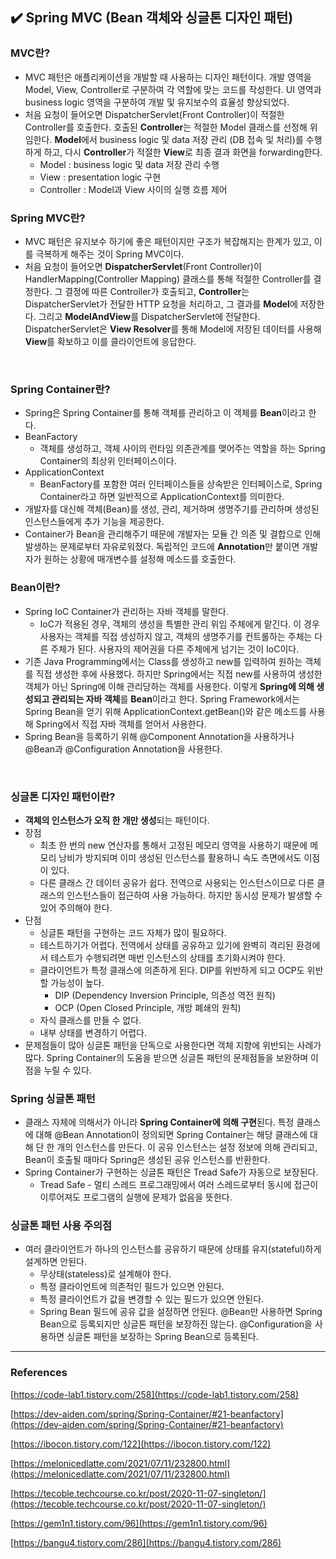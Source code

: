 ## :heavy_check_mark: Spring MVC (Bean 객체와 싱글톤 디자인 패턴)

### MVC란?

* MVC 패턴은 애플리케이션을 개발할 때 사용하는 디자인 패턴이다. 개발 영역을 Model, View, Controller로 구분하여 각 역할에 맞는 코드를 작성한다. UI 영역과 business logic 영역을 구분하여 개발 및 유지보수의 효율성 향상되었다.
* 처음 요청이 들어오면 DispatcherServlet(Front Controller)이 적절한 Controller를 호출한다. 호출된 **Controller**는 적절한 Model 클래스를 선정해 위임한다. **Model**에서 business logic 및 data 저장 관리 (DB 접속 및 처리)를 수행하게 하고, 다시 **Controller**가 적절한 **View**로 최종 결과 화면을 forwarding한다.
    - Model : business logic 및 data 저장 관리 수행
    - View : presentation logic 구현
    - Controller : Model과 View 사이의 실행 흐름 제어

### Spring MVC란?

* MVC 패턴은 유지보수 하기에 좋은 패턴이지만 구조가 복잡해지는 한계가 있고, 이를 극복하게 해주는 것이 Spring MVC이다.
* 처음 요청이 들어오면 **DispatcherServlet**(Front Controller)이 HandlerMapping(Controller Mapping) 클래스를 통해 적절한 Controller를 결정한다. 그 결정에 따른 Controller가 호출되고, **Controller**는 DispatcherServlet가 전달한 HTTP 요청을 처리하고, 그 결과를 **Model**에 저장한다. 그리고 **ModelAndView**를 DispatcherServlet에 전달한다. DispatcherServlet은 **View Resolver**를 통해 Model에 저장된 데이터를 사용해 **View**를 확보하고 이를 클라이언트에 응답한다.

<br/>

### Spring Container란?

* Spring은 Spring Container를 통해 객체를 관리하고 이 객체를 **Bean**이라고 한다.
* BeanFactory
    - 객체를 생성하고, 객체 사이의 런타임 의존관계를 맺어주는 역할을 하는 Spring Container의 최상위 인터페이스이다.
* ApplicationContext
    - BeanFactory를 포함한 여러 인터페이스들을 상속받은 인터페이스로, Spring Container라고 하면 일반적으로 ApplicationContext를 의미한다.
* 개발자를 대신해 객체(Bean)를 생성, 관리, 제거하며 생명주기를 관리하며 생성된 인스턴스들에게 추가 기능을 제공한다.
* Container가 Bean을 관리해주기 때문에 개발자는 모듈 간 의존 및 결합으로 인해 발생하는 문제로부터 자유로워졌다. 독립적인 코드에 **Annotation**만 붙이면 개발자가 원하는 상황에 매개변수를 설정해 메소드를 호출한다.

### Bean이란?

* Spring IoC Container가 관리하는 자바 객체를 말한다.
    - IoC가 적용된 경우, 객체의 생성을 특별한 관리 위임 주체에게 맡긴다. 이 경우 사용자는 객체를 직접 생성하지 않고, 객체의 생명주기를 컨트롤하는 주체는 다른 주체가 된다. 사용자의 제어권을 다른 주체에게 넘기는 것이 IoC이다.
* 기존 Java Programming에서는 Class를 생성하고 new를 입력하여 원하는 객체를 직접 생성한 후에 사용했다. 하지만 Spring에서는 직접 new를 사용하여 생성한 객체가 아닌 Spring에 이해 관리당하는 객체를 사용한다. 이렇게 **Spring에 의해 생성되고 관리되는 자바 객체**를 **Bean**이라고 한다. Spring Framework에서는 Spring Bean을 얻기 위해 ApplicationContext.getBean()와 같은 메소드를 사용해 Spring에서 직접 자바 객체를 얻어서 사용한다.
* Spring Bean을 등록하기 위해 @Component Annotation을 사용하거나 @Bean과 @Configuration Annotation을 사용한다.

<br/>

### 싱글톤 디자인 패턴이란?

* **객체의 인스턴스가 오직 한 개만 생성**되는 패턴이다.
* 장점
    - 최초 한 번의 new 연산자를 통해서 고정된 메모리 영역을 사용하기 때문에 메모리 낭비가 방지되며 이미 생성된 인스턴스를 활용하니 속도 측면에서도 이점이 있다.
    - 다른 클래스 간 데이터 공유가 쉽다. 전역으로 사용되는 인스턴스이므로 다른 클래스의 인스턴스들이 접근하여 사용 가능하다. 하지만 동시성 문제가 발생할 수 있어 주의해야 한다.
* 단점
    - 싱글톤 패턴을 구현하는 코드 자체가 많이 필요하다.
    - 테스트하기가 어렵다. 전역에서 상태를 공유하고 있기에 완벽히 격리된 환경에서 테스트가 수행되려면 매번 인스턴스의 상태를 초기화시켜야 한다.
    - 클라이언트가 특정 클래스에 의존하게 된다. DIP를 위반하게 되고 OCP도 위반할 가능성이 높다.
        - DIP (Dependency Inversion Principle, 의존성 역전 원칙)
        - OCP (Open Closed Principle, 개방 폐쇄의 원칙)
    - 자식 클래스를 만들 수 없다.
    - 내부 상태를 변경하기 어렵다.
* 문제점들이 많아 싱글톤 패턴을 단독으로 사용한다면 객체 지향에 위반되는 사례가 많다. Spring Container의 도움을 받으면 싱글톤 패턴의 문제점들을 보완하며 이점을 누릴 수 있다.

### Spring 싱글톤 패턴

* 클래스 자체에 의해서가 아니라 **Spring Container에 의해 구현**된다. 특정 클래스에 대해 @Bean Annotation이 정의되면 Spring Container는 해당 클래스에 대해 단 한 개의 인스턴스를 만든다. 이 공유 인스턴스는 설정 정보에 의해 관리되고, Bean이 호출될 때마다 Spring은 생성된 공유 인스턴스를 반환한다.
* Spring Container가 구현하는 싱글톤 패턴은 Tread Safe가 자동으로 보장된다.
    - Tread Safe - 멀티 스레드 프로그래밍에서 여러 스레드로부터 동시에 접근이 이루어져도 프로그램의 실행에 문제가 없음을 뜻한다.

### 싱글톤 패턴 사용 주의점

* 여러 클라이언트가 하나의 인스턴스를 공유하기 때문에 상태를 유지(stateful)하게 설계하면 안된다.
    - 무상태(stateless)로 설계해야 한다.
    - 특정 클라이언트에 의존적인 필드가 있으면 안된다.
    - 특정 클라이언트가 값을 변경할 수 있는 필드가 있으면 안된다.
    - Spring Bean 필드에 공유 값을 설정하면 안된다. @Bean만 사용하면 Spring Bean으로 등록되지만 싱글톤 패턴을 보장하진 않는다. @Configuration을 사용하면 싱글톤 패턴을 보장하는 Spring Bean으로 등록된다.

<hr/>

### References
[https://code-lab1.tistory.com/258](https://code-lab1.tistory.com/258)

[https://dev-aiden.com/spring/Spring-Container/#21-beanfactory](https://dev-aiden.com/spring/Spring-Container/#21-beanfactory)

[https://ibocon.tistory.com/122](https://ibocon.tistory.com/122)

[https://melonicedlatte.com/2021/07/11/232800.html](https://melonicedlatte.com/2021/07/11/232800.html)

[https://tecoble.techcourse.co.kr/post/2020-11-07-singleton/](https://tecoble.techcourse.co.kr/post/2020-11-07-singleton/)

[https://gem1n1.tistory.com/96](https://gem1n1.tistory.com/96)

[https://bangu4.tistory.com/286](https://bangu4.tistory.com/286)